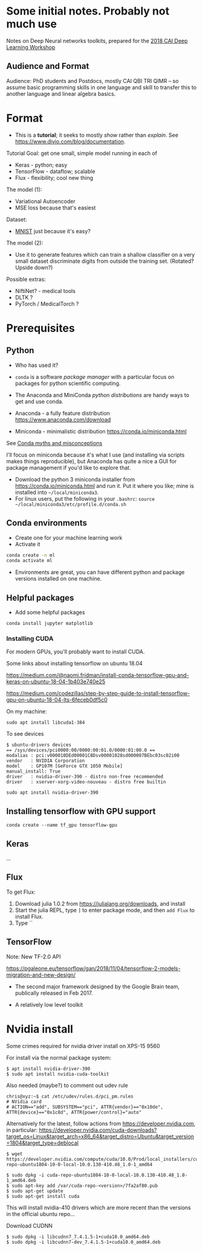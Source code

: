 # Some initial notes. Probably not much use

Notes on Deep Neural networks toolkits, prepared for the
[2018 CAI Deep Learning Workshop](https://docs.google.com/document/d/1GIyGuNszik1dbG6bNSVXUgAHFRDZHdDWfOn3vxm6PVk)

## Audience and Format

Audience: PhD students and Postdocs, mostly CAI QBI TRI QIMR – so assume basic
programming skills in one language and skill to transfer this to another
language and linear algebra basics.

# Format

* This is a **tutorial**; it seeks to mostly *show* rather than *explain*.
  See <https://www.divio.com/blog/documentation>.

Tutorial Goal: get one small, simple model running in each of
* Keras - python; easy
* TensorFlow - dataflow; scalable
* Flux - flexibility; cool new thing

The model (1):
* Variational Autoencoder
* MSE loss because that's easiest

Dataset:
* [MNIST](https://en.wikipedia.org/wiki/MNIST_database) just because it's easy?

The model (2):
* Use it to generate features which can train a shallow classifier on a very
  small dataset discriminate digits from outside the training set. (Rotated?
  Upside down?)


Possible extras:
* NiftiNet? - medical tools
* DLTK ?
* PyTorch / MedicalTorch ?


# Prerequisites

## Python

* Who has used it?

* `conda` is a software *package manager* with a particular focus on packages
  for python scientific computing.
* The Anaconda and MiniConda *python distributions* are handy ways to get and
  use conda.
* Anaconda - a fully feature distribution <https://www.anaconda.com/download>
* Miniconda - minimalistic distribution <https://conda.io/miniconda.html>

See [Conda myths and misconceptions](https://jakevdp.github.io/blog/2016/08/25/conda-myths-and-misconceptions)

I'll focus on miniconda because it's what I use (and installing via scripts
makes things reproducible), but Anaconda has quite a nice a GUI for package
management if you'd like to explore that.

* Download the python 3 miniconda installer from
  <https://conda.io/miniconda.html> and run it. Put it where you like; mine is
  installed into `~/local/miniconda3`.
* For linux users, put the following in your `.bashrc`:
  `source ~/local/miniconda3/etc/profile.d/conda.sh`

## Conda environments

* Create one for your machine learning work
* Activate it

```bash
conda create -n ml
conda activate ml
```

* Environments are great, you can have different python and package versions
  installed on one machine.

## Helpful packages

* Add some helpful packages

```
conda install jupyter matplotlib
```

### Installing CUDA

For modern GPUs, you'll probably want to install CUDA.

Some links about installing tensorflow on ubuntu 18.04

https://medium.com/@naomi.fridman/install-conda-tensorflow-gpu-and-keras-on-ubuntu-18-04-1b403e740e25

https://medium.com/codezillas/step-by-step-guide-to-install-tensorflow-gpu-on-ubuntu-18-04-lts-6feceb0df5c0

On my machine:

```
sudo apt install libcuda1-384
```

To see devices

```
$ ubuntu-drivers devices
== /sys/devices/pci0000:00/0000:00:01.0/0000:01:00.0 ==
modalias : pci:v000010DEd00001C8Dsv00001028sd000007BEbc03sc02i00
vendor   : NVIDIA Corporation
model    : GP107M [GeForce GTX 1050 Mobile]
manual_install: True
driver   : nvidia-driver-390 - distro non-free recommended
driver   : xserver-xorg-video-nouveau - distro free builtin
```

```
sudo apt install nvidia-driver-390
```

## Installing tensorflow with GPU support

```
conda create --name tf_gpu tensorflow-gpu
```


## Keras

...

## Flux

To get Flux:

1. Download julia 1.0.2 from https://julialang.org/downloads, and install
2. Start the julia REPL, type `]` to enter package mode, and then `add Flux` to
   install Flux.
3. Type ``

## TensorFlow

Note: New TF-2.0 API

https://pgaleone.eu/tensorflow/gan/2018/11/04/tensorflow-2-models-migration-and-new-design/


* The second major framework designed by the Google Brain team, publically
  released in Feb 2017.

* A relatively low level toolkit 


# Nvidia install

Some crimes required for nvidia driver install on XPS-15 9560

For install via the normal package system:

```
$ apt install nvidia-driver-390
$ sudo apt install nvidia-cuda-toolkit
```

Also needed (maybe?) to comment out udev rule

```
chris@xyz:~$ cat /etc/udev/rules.d/pci_pm.rules 
# NVidia card
# ACTION=="add", SUBSYSTEM=="pci", ATTR{vendor}=="0x10de", ATTR{device}=="0x1c8d", ATTR{power/control}="auto"
```

Alternatively for the latest, follow actions from https://developer.nvidia.com, in particular:
https://developer.nvidia.com/cuda-downloads?target_os=Linux&target_arch=x86_64&target_distro=Ubuntu&target_version=1804&target_type=deblocal

```
$ wget https://developer.nvidia.com/compute/cuda/10.0/Prod/local_installers/cuda-repo-ubuntu1804-10-0-local-10.0.130-410.48_1.0-1_amd64

$ sudo dpkg -i cuda-repo-ubuntu1804-10-0-local-10.0.130-410.48_1.0-1_amd64.deb
$ sudo apt-key add /var/cuda-repo-<version>/7fa2af80.pub
$ sudo apt-get update
$ sudo apt-get install cuda
```

This will install nvidia-410 drivers which are more recent than the versions in
the official ubuntu repo...

Download CUDNN

```
$ sudo dpkg -i libcudnn7_7.4.1.5-1+cuda10.0_amd64.deb
$ sudo dpkg -i libcudnn7-dev_7.4.1.5-1+cuda10.0_amd64.deb 
```
